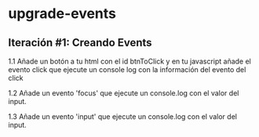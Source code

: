 # upgrade-events

## Iteración #1: Creando Events

1.1 Añade un botón a tu html con el id btnToClick y en tu javascript añade el 
evento click que ejecute un console log con la información del evento del click

1.2 Añade un evento 'focus' que ejecute un console.log con el valor del input.

1.3 Añade un evento 'input' que ejecute un console.log con el valor del input.
